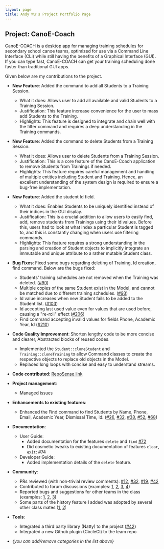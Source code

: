 ```yaml
---
layout: page
title: Andy Wu's Project Portfolio Page
---
```


## Project: CanoE-Coach

CanoE-COACH is a desktop app for managing training schedules for secondary school canoe teams, optimized for use via a Command Line Interface (CLI) while still having the benefits of a Graphical Interface (GUI). 
If you can type fast, CanoE-COACH can get your training scheduling done faster than traditional GUI apps.

Given below are my contributions to the project.

* **New Feature**: Added the command to add all Students to a Training Session.
  * What it does: Allows user to add all available and valid Students to a Training Session.
  * Justification: This feature increase convenience for the user to mass add Students to the Training.
  * Highlights: This feature is designed to integrate and chain well with the filter command and requires
  a deep understanding in the Training commands.

* **New Feature**: Added the command to delete Students from a Training Session.
  * What it does: Allows user to delete Students from a Training Session.
  * Justification: This is a core feature of the CanoE-Coach application to remove Students from Trainings if needed.
  * Highlights: This feature requires careful management and handling of multiple entities including Student and Training. Hence,
  an excellent understanding of the system design is required to ensure a bug-free implementation.

* **New Feature**: Added the student Id field.
  * What it does: Enables Students to be uniquely identified instead of their indices in the GUI display.
  * Justification: This is a crucial addition to allow users to easily find, add, remove students from Trainings using their Id values. Before this,
  users had to look at what index a particular Student is tagged to, and this is constantly changing when users use filtering
  commands.
  * Highlights: This feature requires a strong understanding in the parsing and creation of Student objects to implicitly integrate an immutable and unique
  attribute to a rather mutable Student class.

* **Bug Fixes**: Fixed some bugs regarding deleting of Training, Id creation, find command. Below are the bugs fixed:
  * Students' training schedules are not removed when the Training was deleted. ([#90](https://github.com/AY2021S1-CS2103-F10-1/tp/pull/90))
  * Multiple copies of the same Student exist in the Model, and cannot be matched due to different training schedules. ([#93](https://github.com/AY2021S1-CS2103-F10-1/tp/pull/93))
  * Id value increases when new Student fails to be added to the Student list. ([#103](https://github.com/AY2021S1-CS2103-F10-1/tp/pull/103))
  * Id accepting last used value even for values that are used before, causing a "re-roll" effect ([#206](https://github.com/AY2021S1-CS2103-F10-1/tp/pull/206))
  * Find command accepting invalid values for fields Phone, Academic Year, Id ([#210](https://github.com/AY2021S1-CS2103-F10-1/tp/pull/210))

* **Code Quality Improvement**: Shorten lengthy code to be more concise and clearer, Abstracted blocks of reused codes.
  * Implemented the `Student::cloneStudent` and `Training::cloneTraining` to allow Command classes to create the respective objects to replace old objects in the Model.
  * Replaced long loops with concise and easy to understand streams.
  
* **Code contributed**: [RepoSense link](https://nus-cs2103-ay2021s1.github.io/tp-dashboard/#breakdown=true&search=sudogene&sort=groupTitle&sortWithin=title&since=2020-08-14&timeframe=commit&mergegroup=&groupSelect=groupByRepos&checkedFileTypes=docs~functional-code~test-code~other&tabOpen=true&tabType=authorship&tabAuthor=sudogene&tabRepo=AY2021S1-CS2103-F10-1%2Ftp%5Bmaster%5D&authorshipIsMergeGroup=false&authorshipFileTypes=docs~functional-code~test-code)

* **Project management**:
  * Managed issues

* **Enhancements to existing features**:
  * Enhanced the Find command to find Students by Name, Phone, Email, Academic Year, Dismissal Time, Id. ([#26](https://github.com/AY2021S1-CS2103-F10-1/tp/pull/26), [#32](https://github.com/AY2021S1-CS2103-F10-1/tp/pull/32), [#38](https://github.com/AY2021S1-CS2103-F10-1/tp/pull/38), [#52](https://github.com/AY2021S1-CS2103-F10-1/tp/pull/52), [#68](https://github.com/AY2021S1-CS2103-F10-1/tp/pull/68))

* **Documentation**:
  * User Guide:
    * Added documentation for the features `delete` and `find` [\#72]()
    * Did cosmetic tweaks to existing documentation of features `clear`, `exit`: [\#74]()
  * Developer Guide:
    * Added implementation details of the `delete` feature.

* **Community**:
  * PRs reviewed (with non-trivial review comments): [\#12](), [\#32](), [\#19](), [\#42]()
  * Contributed to forum discussions (examples: [1](), [2](), [3](), [4]())
  * Reported bugs and suggestions for other teams in the class (examples: [1](), [2](), [3]())
  * Some parts of the history feature I added was adopted by several other class mates ([1](), [2]())

* **Tools**:
  * Integrated a third party library (Natty) to the project ([\#42]())
  * Integrated a new Github plugin (CircleCI) to the team repo

* _{you can add/remove categories in the list above}_
